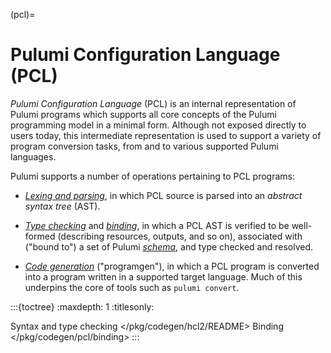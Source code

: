 (pcl)=
# Pulumi Configuration Language (PCL)

*Pulumi Configuration Language* (PCL) is an internal representation of Pulumi
programs which supports all core concepts of the Pulumi programming model in a
minimal form. Although not exposed directly to users today, this intermediate
representation is used to support a variety of program conversion tasks, from
and to various supported Pulumi languages.

Pulumi supports a number of operations pertaining to PCL programs:

* [*Lexing and parsing*](pcl-lexing-parsing), in which PCL source is parsed into
  an *abstract syntax tree* (AST).

* [*Type checking*](pcl-type-checking) and [*binding*](pcl-binding), in which a
  PCL AST is verified to be well-formed (describing resources, outputs, and so
  on), associated with ("bound to") a set of Pulumi [*schema*](schema), and type
  checked and resolved.

* [*Code generation*](programgen) ("programgen"), in which a PCL program is
  converted into a program written in a supported target language. Much of this
  underpins the core of tools such as `pulumi convert`.

:::{toctree}
:maxdepth: 1
:titlesonly:

Syntax and type checking </pkg/codegen/hcl2/README>
Binding </pkg/codegen/pcl/binding>
:::
